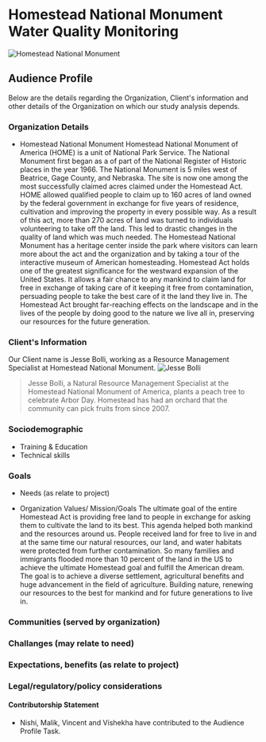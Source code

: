 # Homestead National Monument Water Quality Monitoring
![Homestead National Monument](https://upload.wikimedia.org/wikipedia/commons/thumb/3/3e/Entrance_to_the_Homestead_Heritage_Center.jpg/2560px-Entrance_to_the_Homestead_Heritage_Center.jpg)

## Audience Profile
Below are the details regarding the Organization, Client's information and other details of the Organization on which our study analysis depends.

### Organization Details
* Homestead National Monument
Homestead National Monument of America (HOME) is a unit of National Park Service. The National Monument first began as a of part of the National Register of Historic places in the year 1966. The National Monument is 5 miles west of Beatrice, Gage County, and Nebraska. The site is now one among the most successfully claimed acres claimed under the Homestead Act. HOME allowed qualified people to claim up to 160 acres of land owned by the federal government in exchange for five years of residence, cultivation and improving the property in every possible way. As a result of this act, more than 270 acres of land was turned to individuals volunteering to take off the land. This led to drastic changes in the quality of land which was much needed. The Homestead National Monument has a heritage center inside the park where visitors can learn more about the act and the organization and by taking a tour of the interactive museum of American homesteading. Homestead Act holds one of the greatest significance for the westward expansion of the United States. It allows a fair chance to any mankind to claim land for free in exchange of taking care of it keeping it free from contamination, persuading people to take the best care of it the land they live in. The Homestead Act brought far-reaching effects on the landscape and in the lives of the people by doing good to the nature we live all in, preserving our resources for the future generation.

### Client's Information
Our Client name is Jesse Bolli, working as a Resource Management Specialist at Homestead National Monument.
![Jesse Bolli](https://bloximages.chicago2.vip.townnews.com/beatricedailysun.com/content/tncms/assets/v3/editorial/e/97/e979bc38-d1ff-52de-a659-1dfccd4b0fc3/5cc34a2fb4cb7.image.jpg?resize=1700%2C1136)
>Jesse Bolli, a Natural Resource Management Specialist at the Homestead National Monument of America, plants a peach tree to celebrate Arbor Day. Homestead has had an orchard that the community can pick fruits from since 2007.

### Sociodemographic
* Training & Education
* Technical skills

### Goals
* Needs (as relate to project)

* Organization Values/ Mission/Goals
The ultimate goal of the entire Homestead Act is providing free land to people in exchange for asking them to cultivate the land to its best. This agenda helped both mankind and the resources around us. People received land for free to live in and at the same time our natural resources, our land, and water habitats were protected from further contamination. So many families and immigrants flooded more than 10 percent of the land in the US to achieve the ultimate Homestead goal and fulfill the American dream. The goal is to achieve a diverse settlement, agricultural benefits and huge advancement in the field of agriculture. Building nature, renewing our resources to the best for mankind and for future generations to live in.

### Communities (served by organization)

### Challanges (may relate to need)

### Expectations, benefits (as relate to project)

### Legal/regulatory/policy considerations

#### Contributorship Statement
*  Nishi, Malik, Vincent and Vishekha have contributed to the Audience Profile Task.
